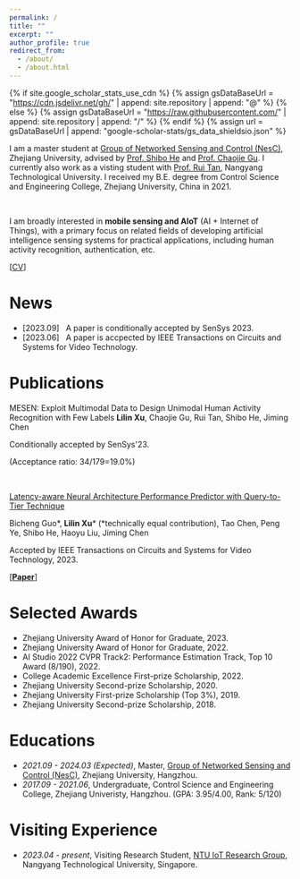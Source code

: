 ```yaml
---
permalink: /
title: ""
excerpt: ""
author_profile: true
redirect_from: 
  - /about/
  - /about.html
---
```


{% if site.google_scholar_stats_use_cdn %}
{% assign gsDataBaseUrl = "https://cdn.jsdelivr.net/gh/" | append: site.repository | append: "@" %}
{% else %}
{% assign gsDataBaseUrl = "https://raw.githubusercontent.com/" | append: site.repository | append: "/" %}
{% endif %}
{% assign url = gsDataBaseUrl | append: "google-scholar-stats/gs_data_shieldsio.json" %}

<span class='anchor' id='about-me'></span>

I am a master student at [Group of Networked Sensing and Control (NesC)](http://nesc.zju.edu.cn/#/), Zhejiang University, advised by [Prof. Shibo He](https://mypage.zju.edu.cn/shibohe) and [Prof. Chaojie Gu](https://chaojiegu.github.io/).
I currently also work as a visting student with [Prof. Rui Tan](https://personal.ntu.edu.sg/tanrui/), Nangyang Technological University.
I received my B.E. degree from Control Science and Engineering College, Zhejiang University, China in 2021.

<!-- My research interest includes neural machine translation and computer vision. I have published more than 100 papers at the top international AI conferences with total <a href='https://scholar.google.com/citations?user=DhtAFkwAAAAJ'>google scholar citations <strong><span id='total_cit'>260000+</span></strong></a> (You can also use google scholar badge <a href='https://scholar.google.com/citations?user=DhtAFkwAAAAJ'><img src="https://img.shields.io/endpoint?url={{ url | url_encode }}&logo=Google%20Scholar&labelColor=f6f6f6&color=9cf&style=flat&label=citations"></a>). -->
&nbsp;

<!-- My research interest is **mobile sensing and AIoT (AI + Internet of Things)**, with a primary focus on related fields of developing artificial intelligence sensing systems for human's daily lives.
My current research focuses on wireless-based sensing and wearable-based sensing, including human activity recognition, authentication, etc. -->

I am broadly interested in **mobile sensing and AIoT** (AI + Internet of Things), with a primary focus on related fields of developing artificial intelligence sensing systems for practical applications, including human activity recognition, authentication, etc.

[[CV](Lilin_CV_2310.pdf)]

# News
- [2023.09] &nbsp; A paper is conditionally accepted by SenSys 2023.
- [2023.06] &nbsp; A paper is accpected by IEEE Transactions on Circuits and Systems for Video Technology. 

# Publications 

<!-- <div class='paper-box'><div class='paper-box-image'><div><div class="badge">CVPR 2016</div><img src='images/500x300.png' alt="sym" width="100%"></div></div>
<div class='paper-box-text' markdown="1">

[Deep Residual Learning for Image Recognition](https://openaccess.thecvf.com/content_cvpr_2016/papers/He_Deep_Residual_Learning_CVPR_2016_paper.pdf)

**Kaiming He**, Xiangyu Zhang, Shaoqing Ren, Jian Sun

[**Project**](https://scholar.google.com/citations?view_op=view_citation&hl=zh-CN&user=DhtAFkwAAAAJ&citation_for_view=DhtAFkwAAAAJ:ALROH1vI_8AC) <strong><span class='show_paper_citations' data='DhtAFkwAAAAJ:ALROH1vI_8AC'></span></strong>
- Lorem ipsum dolor sit amet, consectetur adipiscing elit. Vivamus ornare aliquet ipsum, ac tempus justo dapibus sit amet. 
</div>
</div> -->

<!-- [MESEN: Exploit Multimodal Data to Design Unimodal Human Activity Recognition with Few Labels]() -->
MESEN: Exploit Multimodal Data to Design Unimodal Human Activity Recognition with Few Labels
**Lilin Xu**, Chaojie Gu, Rui Tan, Shibo He, Jiming Chen

Conditionally accepted by SenSys'23.

(Acceptance ratio: 34/179=19.0%)

<!-- [SenSys 2023]
[**Project**](https://scholar.google.com/citations?view_op=view_citation&hl=zh-CN&user=DhtAFkwAAAAJ&citation_for_view=DhtAFkwAAAAJ:ALROH1vI_8AC) <strong><span class='show_paper_citations' data='DhtAFkwAAAAJ:ALROH1vI_8AC'></span></strong>
- Lorem ipsum dolor sit amet, consectetur adipiscing elit. Vivamus ornare aliquet ipsum, ac tempus justo dapibus sit amet.  -->

&nbsp;

[Latency-aware Neural Architecture Performance Predictor with Query-to-Tier Technique](https://ieeexplore.ieee.org/document/10155437)

Bicheng Guo\*, **Lilin Xu**\* (*technically equal contribution), Tao Chen, Peng Ye, Shibo He, Haoyu Liu, Jiming Chen

Accepted by IEEE Transactions on Circuits and Systems for Video Technology, 2023.

[[**Paper**](TCSVT_NAR.pdf)]

<!-- - [Lorem ipsum dolor sit amet, consectetur adipiscing elit. Vivamus ornare aliquet ipsum, ac tempus justo dapibus sit amet](https://github.com), A, B, C, **CVPR 2020** -->

# Selected Awards
- Zhejiang University Award of Honor for Graduate, 2023.
- Zhejiang University Award of Honor for Graduate, 2022.
- AI Studio 2022 CVPR Track2: Performance Estimation Track, Top 10 Award (8/190), 2022. 
- College Academic Excellence First-prize Scholarship, 2022. 
- Zhejiang University Second-prize Scholarship, 2020. 
- Zhejiang University First-prize Scholarship (Top 3%), 2019.
- Zhejiang University Second-prize Scholarship, 2018. 

# Educations
- *2021.09 - 2024.03 (Expected)*, Master, [Group of Networked Sensing and Control (NesC)](http://nesc.zju.edu.cn/#/), Zhejiang University, Hangzhou. 
- *2017.09 - 2021.06*, Undergraduate, Control Science and Engineering College, Zhejiang Univeristy, Hangzhou. (GPA: 3.95/4.00, Rank: 5/120)

<!-- # 💬 Invited Talks
- *2021.06*, Lorem ipsum dolor sit amet, consectetur adipiscing elit. Vivamus ornare aliquet ipsum, ac tempus justo dapibus sit amet. 
- *2021.03*, Lorem ipsum dolor sit amet, consectetur adipiscing elit. Vivamus ornare aliquet ipsum, ac tempus justo dapibus sit amet.  \| [\[video\]](https://github.com/) -->

# Visiting Experience
- *2023.04 - present*, Visiting Research Student, [NTU IoT Research Group](https://ntuiot.xyz/), Nangyang Technological University, Singapore.